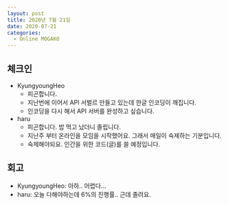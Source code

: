 ```yaml
---
layout: post
title: 2020년 7월 21일
date: 2020-07-21
categories:
  - Online MOGAKO
---
```


## 체크인

- KyungyoungHeo
  - 피곤합니다.
  - 지난번에 이어서 API 서벌르 만들고 있는데 한글 인코딩이 깨집니다.
  - 인코딩을 다시 해서 API 서버를 완성하고 싶습니다.
- haru
  - 피곤합니다. 밥 먹고 났더니 졸립니다.
  - 지난주 부터 온라인을 모임을 시작했어요. 그래서 매일이 숙제하는 기분입니다.
  - 숙제해야되요. 인간을 위한 코드(글)를 쓸 예정입니다.

## 회고

- KyungyoungHeo: 아하.. 어렵다...
- haru: 오늘 다해야하는데 6%의 진행률.. 근데 졸려요.
